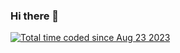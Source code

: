 ### Hi there 👋

<a href="https://wakatime.com/@684470f1-301b-4fd3-aef1-6f801eade702"><img src="https://wakatime.com/badge/user/684470f1-301b-4fd3-aef1-6f801eade702.svg" alt="Total time coded since Aug 23 2023" /></a>

<!--
**JamesCooks589/JamesCooks589** is a ✨ _special_ ✨ repository because its `README.md` (this file) appears on your GitHub profile.

Here are some ideas to get you started:

- 🔭 I’m currently working on ...
- 🌱 I’m currently learning ...
- 👯 I’m looking to collaborate on ...
- 🤔 I’m looking for help with ...
- 💬 Ask me about ...
- 📫 How to reach me: ...
- 😄 Pronouns: ...
- ⚡ Fun fact: ...
-->
